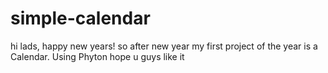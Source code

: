 # simple-calendar
hi lads, happy new years! so after new year my first project of the year is a Calendar. Using Phyton hope u guys like it
